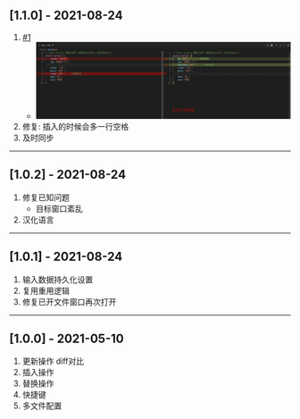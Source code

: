 ## [1.1.0] - 2021-08-24
1. [#1](https://github.com/AKclown/file-teleport/issues/1) 
    - ![1-template.png](./images/1-template.png)
2. 修复: 插入的时候会多一行空格
3. 及时同步

---
## [1.0.2] - 2021-08-24
1. 修复已知问题 
    - 目标窗口紊乱
2. 汉化语言

---
## [1.0.1] - 2021-08-24
1. 输入数据持久化设置
2. 复用重用逻辑 
3. 修复已开文件窗口再次打开

---
## [1.0.0] - 2021-05-10
1. 更新操作  diff对比
2. 插入操作
3. 替换操作
4. 快捷键
5. 多文件配置